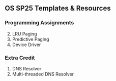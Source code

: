 ## OS SP25 Templates & Resources

### Programming Assignments
2. LRU Paging
3. Predictive Paging
6. Device Driver

### Extra Credit
1. DNS Resolver
2. Multi-threaded DNS Resolver
